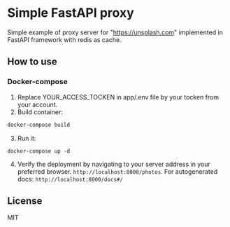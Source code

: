 # Simple FastAPI proxy

Simple example of proxy server for "https://unsplash.com" implemented in FastAPI framework with redis as cache.

## How to use
### Docker-compose

1) Replace YOUR_ACCESS_TOCKEN in app/.env file by your tocken from your account.
2) Build container:
```sh
docker-compose build
```
3) Run it:
```
docker-compose up -d
```
4) Verify the deployment by navigating to your server address in your preferred browser.
```http://localhost:8000/photos```.
For autogenerated docs: ```http://localhost:8000/docs#/```

## License

MIT